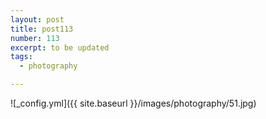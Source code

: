 ```yaml
---
layout: post
title: post113
number: 113
excerpt: to be updated
tags:
  - photography

---
```


![_config.yml]({{ site.baseurl }}/images/photography/51.jpg)